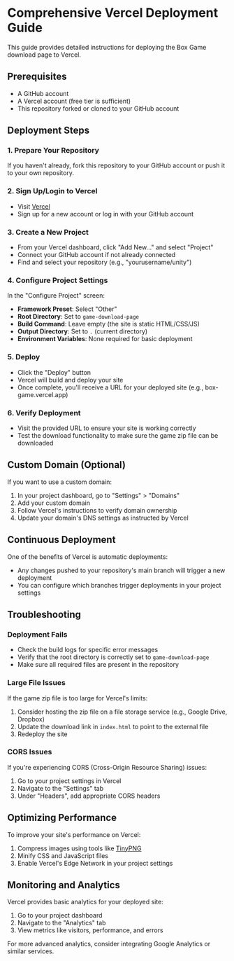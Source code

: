 # Comprehensive Vercel Deployment Guide

This guide provides detailed instructions for deploying the Box Game download page to Vercel.

## Prerequisites

- A GitHub account
- A Vercel account (free tier is sufficient)
- This repository forked or cloned to your GitHub account

## Deployment Steps

### 1. Prepare Your Repository

If you haven't already, fork this repository to your GitHub account or push it to your own repository.

### 2. Sign Up/Login to Vercel

- Visit [Vercel](https://vercel.com/)
- Sign up for a new account or log in with your GitHub account

### 3. Create a New Project

- From your Vercel dashboard, click "Add New..." and select "Project"
- Connect your GitHub account if not already connected
- Find and select your repository (e.g., "yourusername/unity")

### 4. Configure Project Settings

In the "Configure Project" screen:

- **Framework Preset**: Select "Other"
- **Root Directory**: Set to `game-download-page`
- **Build Command**: Leave empty (the site is static HTML/CSS/JS)
- **Output Directory**: Set to `.` (current directory)
- **Environment Variables**: None required for basic deployment

### 5. Deploy

- Click the "Deploy" button
- Vercel will build and deploy your site
- Once complete, you'll receive a URL for your deployed site (e.g., box-game.vercel.app)

### 6. Verify Deployment

- Visit the provided URL to ensure your site is working correctly
- Test the download functionality to make sure the game zip file can be downloaded

## Custom Domain (Optional)

If you want to use a custom domain:

1. In your project dashboard, go to "Settings" > "Domains"
2. Add your custom domain
3. Follow Vercel's instructions to verify domain ownership
4. Update your domain's DNS settings as instructed by Vercel

## Continuous Deployment

One of the benefits of Vercel is automatic deployments:

- Any changes pushed to your repository's main branch will trigger a new deployment
- You can configure which branches trigger deployments in your project settings

## Troubleshooting

### Deployment Fails

- Check the build logs for specific error messages
- Verify that the root directory is correctly set to `game-download-page`
- Make sure all required files are present in the repository

### Large File Issues

If the game zip file is too large for Vercel's limits:

1. Consider hosting the zip file on a file storage service (e.g., Google Drive, Dropbox)
2. Update the download link in `index.html` to point to the external file
3. Redeploy the site

### CORS Issues

If you're experiencing CORS (Cross-Origin Resource Sharing) issues:

1. Go to your project settings in Vercel
2. Navigate to the "Settings" tab
3. Under "Headers", add appropriate CORS headers

## Optimizing Performance

To improve your site's performance on Vercel:

1. Compress images using tools like [TinyPNG](https://tinypng.com/)
2. Minify CSS and JavaScript files
3. Enable Vercel's Edge Network in your project settings

## Monitoring and Analytics

Vercel provides basic analytics for your deployed site:

1. Go to your project dashboard
2. Navigate to the "Analytics" tab
3. View metrics like visitors, performance, and errors

For more advanced analytics, consider integrating Google Analytics or similar services.